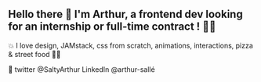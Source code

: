  

## Hello there 👋 I'm Arthur, a frontend dev looking for an internship or full-time contract ! 🤘🏼

💥 I love design, JAMstack, css from scratch, animations, interactions, pizza & street food 🍕🌭

💬 twitter @SaltyArthur LinkedIn @arthur-sallé


<!--
**ArthurSalle/ArthurSalle** is a ✨ _special_ ✨ repository because its `README.md` (this file) appears on your GitHub profile.

Here are some ideas to get you started:

- 🔭 I’m currently working on ...
- 🌱 I’m currently learning ...
- 👯 I’m looking to collaborate on ...
- 🤔 I’m looking for help with ...
- 💬 Ask me about ...
- 📫 How to reach me: ...
- 😄 Pronouns: ...
- ⚡ Fun fact: ...
-->
